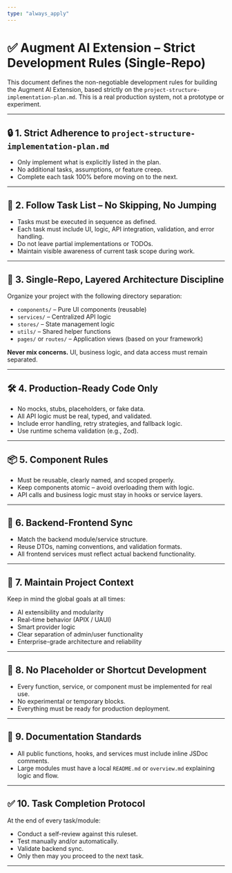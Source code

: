 ```yaml
---
type: "always_apply"
---
```


# ✅ Augment AI Extension – Strict Development Rules (Single-Repo)

This document defines the non-negotiable development rules for building the Augment AI Extension, based strictly on the `project-structure-implementation-plan.md`. This is a real production system, not a prototype or experiment.

---

## 🔒 1. Strict Adherence to `project-structure-implementation-plan.md`
- Only implement what is explicitly listed in the plan.
- No additional tasks, assumptions, or feature creep.
- Complete each task 100% before moving on to the next.

---

## 📌 2. Follow Task List – No Skipping, No Jumping
- Tasks must be executed in sequence as defined.
- Each task must include UI, logic, API integration, validation, and error handling.
- Do not leave partial implementations or TODOs.
- Maintain visible awareness of current task scope during work.

---

## 🧱 3. Single-Repo, Layered Architecture Discipline
Organize your project with the following directory separation:

- `components/` – Pure UI components (reusable)
- `services/` – Centralized API logic
- `stores/` – State management logic
- `utils/` – Shared helper functions
- `pages/` or `routes/` – Application views (based on your framework)

**Never mix concerns.** UI, business logic, and data access must remain separated.

---

## 🛠️ 4. Production-Ready Code Only
- No mocks, stubs, placeholders, or fake data.
- All API logic must be real, typed, and validated.
- Include error handling, retry strategies, and fallback logic.
- Use runtime schema validation (e.g., Zod).

---

## 📦 5. Component Rules
- Must be reusable, clearly named, and scoped properly.
- Keep components atomic – avoid overloading them with logic.
- API calls and business logic must stay in hooks or service layers.

---

## 🔁 6. Backend-Frontend Sync
- Match the backend module/service structure.
- Reuse DTOs, naming conventions, and validation formats.
- All frontend services must reflect actual backend functionality.

---

## 🧠 7. Maintain Project Context
Keep in mind the global goals at all times:
- AI extensibility and modularity
- Real-time behavior (APIX / UAUI)
- Smart provider logic
- Clear separation of admin/user functionality
- Enterprise-grade architecture and reliability

---

## 🧪 8. No Placeholder or Shortcut Development
- Every function, service, or component must be implemented for real use.
- No experimental or temporary blocks.
- Everything must be ready for production deployment.

---

## 📝 9. Documentation Standards
- All public functions, hooks, and services must include inline JSDoc comments.
- Large modules must have a local `README.md` or `overview.md` explaining logic and flow.

---

## ✅ 10. Task Completion Protocol
At the end of every task/module:
- Conduct a self-review against this ruleset.
- Test manually and/or automatically.
- Validate backend sync.
- Only then may you proceed to the next task.

---